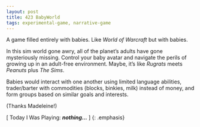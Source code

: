 ```yaml
---
layout: post
title: 423 BabyWorld
tags: experimental-game, narrative-game
---
```

A game filled entirely with babies. Like *World of Warcraft* but with babies.

In this sim world gone awry, all of the planet’s adults have gone mysteriously missing.  Control your baby avatar and navigate the perils of growing up in an adult-free environment.  Maybe, it’s like *Rugrats* meets *Peanuts* plus *The Sims*.

Babies would interact with one another using limited language abilities, trader/barter with commodities (blocks, binkies, milk) instead of money, and form groups based on similar goals and interests.

(Thanks Madeleine!)

[ Today I Was Playing: ***nothing...*** ]
{: .emphasis}